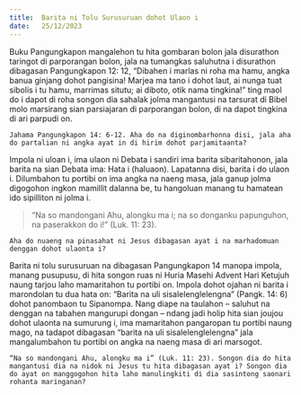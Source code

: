 ```yaml
---
title:  Barita ni Tolu Surusuruan dohot Ulaon i
date:   25/12/2023
---
```


Buku Pangungkapon mangalehon tu hita gombaran bolon jala disurathon taringot di parporangan bolon, jala na tumangkas saluhutna i disurathon dibagasan Pangungkapon 12: 12, “Dibahen i marlas ni roha ma hamu, angka banua ginjang dohot pangisina! Marjea ma tano i dohot laut, ai nunga tuat sibolis i tu hamu, marrimas situtu; ai diboto, otik nama tingkina!” ting maol do i dapot di roha songon dia sahalak jolma mangantusi na tarsurat di Bibel molo marsirang sian parsiajaran di parporangan bolon, di na dapot tingkina di ari parpudi on.

`Jahama Pangungkapon 14: 6-12. Aha do na diginombarhonna disi, jala aha do partalian ni angka ayat in di hirim dohot parjamitaanta?`

Impola ni uloan i, ima ulaon ni Debata i sandiri ima barita sibaritahonon, jala barita na sian Debata ima: Hata i (haluaon). Lapatanna disi, barita i do ulaon i. Dilumbahon tu portibi on ima angka na naeng masa, jala ganup jolma digogohon ingkon mamillit dalanna be, tu hangoluan manang tu hamatean ido sipilliton ni jolma i.

> <p></p>
> “Na so mandongani Ahu, alongku ma i; na so donganku papunguhon, na paserakkon do i!” (Luk. 11: 23).

`Aha do nuaeng na pinasahat ni Jesus dibagasan ayat i na marhadomuan denggan dohot ulaonta i?`

Barita ni tolu surusuruan na dibagasan Pangungkapon 14 manopa impola, manang pusupusu, di hita songon ruas ni Huria Masehi Advent Hari Ketujuh naung tarjou laho mamaritahon tu portibi on. Impola dohot ojahan ni barita i marondolan tu dua hata on: “Barita na uli sisalelenglelengna” (Pangk. 14: 6) dohot panombaon tu Sipanompa. Nang diape na taulahon – saluhut na denggan na tabahen mangurupi dongan – ndang jadi holip hita sian joujou dohot ulaonta na sumurung i, ima mamaritahon pangaropan tu portibi naung mago, na tadapot dibagasan “barita na uli sisalelenglelengna” jala mangalumbahon tu portibi on angka na naeng masa di ari marsogot.

`“Na so mandongani Ahu, alongku ma i” (Luk. 11: 23). Songon dia do hita mangantusi dia na nidok ni Jesus tu hita dibagasan ayat i? Songon dia do ayat on manggogohon hita laho manulingkiti di dia sasintong saonari rohanta maringanan?`